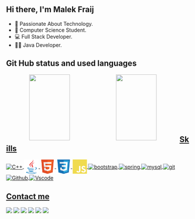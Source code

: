 ## Hi there, I'm Malek Fraij

- 🔭 Passionate About Technology.
- 🌱 Computer Science Student.
- 💻 Full Stack Developer.
- 👩‍💻 Java Developer.
 

 ## Git Hub status and used languages
 
 <div align="center"  style="display: block">
 
  <a href="https://github.com/MALEK-FRAIJ/MALEK-FRAIJ.git">
  <img height="180em" align="left" width="47%" src="https://github-readme-stats.vercel.app/api?username=MALEK-FRAIJ&show_icons=true&theme=great-gatsby" />
  <img height="180em" align="left" width="47%" src="https://github-readme-stats.vercel.app/api/top-langs/?username=MALEK-FRAIJ&layout=compact&theme=great-gatsby" />
   
</div>
 <br><br><br><br><br><br><br><br>

 
  ## Skills
 
<div style="display: block">
 
  <img align="center" alt="C++" height="40" width="40" src="https://cdn.jsdelivr.net/gh/devicons/devicon/icons/cplusplus/cplusplus-original.svg"/>
   <img align="center" alt="Java" height="40" width="40" src="https://raw.githubusercontent.com/devicons/devicon/master/icons/java/java-original.svg"/>
   <img align="center" alt="HTML" height="40" width="40" src="https://raw.githubusercontent.com/devicons/devicon/master/icons/html5/html5-original.svg"/>
   <img align="center" alt="CSS" height="40" width="40" src="https://raw.githubusercontent.com/devicons/devicon/master/icons/css3/css3-original.svg"/>
  <img align="center" alt="Js" height="40" width="40" src="https://raw.githubusercontent.com/devicons/devicon/master/icons/javascript/javascript-plain.svg"/>
  <img align="center" alt="bootstrap" height="40" width="40" src="https://cdn.jsdelivr.net/gh/devicons/devicon/icons/bootstrap/bootstrap-original.svg" />
  <img align="center" alt="spring" height="40" width="40"
       src="https://cdn.jsdelivr.net/gh/devicons/devicon/icons/spring/spring-original.svg" />
  <img align="center" alt="mysql" height="40" width="40" src="https://cdn.jsdelivr.net/gh/devicons/devicon/icons/mysql/mysql-original.svg" />
  <img align="center" alt="git" height="40" width="40" 
       src="https://cdn.jsdelivr.net/gh/devicons/devicon/icons/git/git-original.svg" />
  <img align="center" alt="Github" height="40" width="40" src="https://cdn.jsdelivr.net/gh/devicons/devicon/icons/github/github-original.svg" />
  <img align="center" alt="Vscode" height="40" width="40" src="https://cdn.jsdelivr.net/gh/devicons/devicon/icons/vscode/vscode-original.svg" />


  </div>

 
  ## Contact me
 
  <div> 
  <a href="" target="_blank"><img src="https://img.shields.io/badge/YouTube-FF0000?style=for-the-badge&logo=youtube&logoColor=white" target="_blank"></a>
  <a href="" target="_blank"><img src="https://img.shields.io/badge/-Instagram-%23E4405F?style=for-the-badge&logo=instagram&logoColor=white" target="_blank"></a>
 	<a href="" target="_blank"><img src="https://img.shields.io/badge/Twitch-9146FF?style=for-the-badge&logo=twitch&logoColor=white" target="_blank"></a>
  <a href="" target="_blank"><img src="https://img.shields.io/badge/Discord-7289DA?style=for-the-badge&logo=discord&logoColor=white" target="_blank"></a> 
  <a href = "mailto:malekfraij1083@gmail.com"><img src="https://img.shields.io/badge/-Gmail-%23333?style=for-the-badge&logo=gmail&logoColor=white" target="_blank"></a>
  <a href="https://www.linkedin.com/in/malek-fraij-400232251" target="_blank"><img src="https://img.shields.io/badge/-LinkedIn-%230077B5?style=for-the-badge&logo=linkedin&logoColor=white" target="_blank"></a> 
  
</div>
